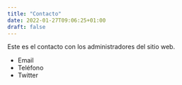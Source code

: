 ```yaml
---
title: "Contacto"
date: 2022-01-27T09:06:25+01:00
draft: false
---
```


Este es el contacto con los administradores del sitio web.

- Email
- Teléfono
- Twitter
